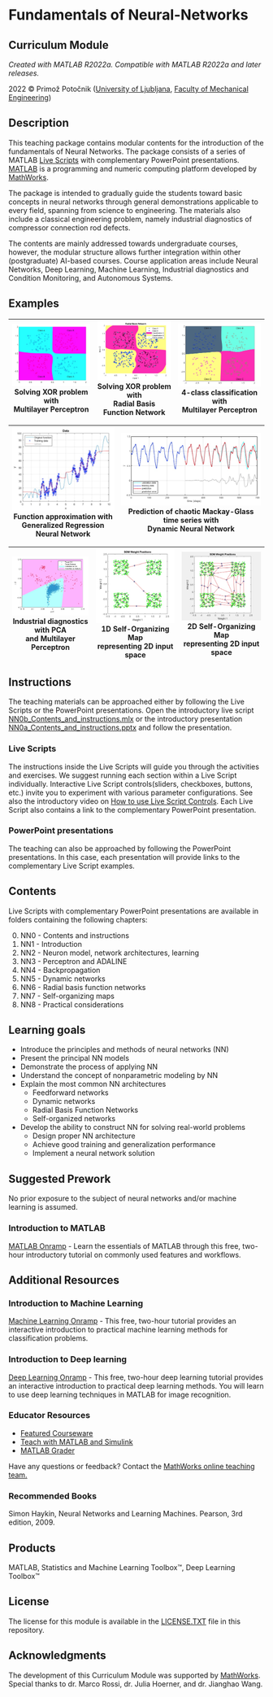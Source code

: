 # Fundamentals of Neural-Networks

## Curriculum Module

_Created with MATLAB R2022a. Compatible with MATLAB R2022a and later releases._

2022 © Primož Potočnik ([University of Ljubljana](https://www.uni-lj.si/), [Faculty of Mechanical Engineering](https://www.fs.uni-lj.si/))

## Description

This teaching package contains modular contents for the introduction of the fundamentals of Neural Networks. The package consists of a series of MATLAB [Live Scripts](https://www.mathworks.com/products/matlab/live-editor.html) with complementary PowerPoint presentations. 
[MATLAB](https://www.mathworks.com/matlab) is a programming and numeric computing platform developed by [MathWorks](https://www.mathworks.com/company).

The package is intended to gradually guide the students toward basic concepts in neural networks through general demonstrations applicable to every field, spanning from science to engineering. The materials also include a classical engineering problem, namely industrial diagnostics of compressor connection rod defects.

The contents are mainly addressed towards undergraduate courses, however, the modular structure allows further integration within other (postgraduate) AI-based courses. Course application areas include Neural Networks, Deep Learning, Machine Learning, Industrial diagnostics and Condition Monitoring, and Autonomous Systems.

## Examples

| <img src="Images/net1.jpg" width="250"><br>Solving XOR problem with<br>Multilayer Perceptron | <img src="Images/net6.jpg" width="250"><br>Solving XOR problem with<br>Radial Basis Function Network | <img src="Images/net2.jpg" width="250"><br>4-class classification with<br>Multilayer Perceptron |
| ----------- | ----------- | ----------- |

| <img src="Images/net5.jpg" width="300"><br>Function approximation with<br>Generalized Regression Neural Network | <img src="Images/net4.jpg" width="475"><br>Prediction of chaotic Mackay-Glass time series with<br>Dynamic Neural Network  | 
| ----------- | ----------- |

| <img src="Images/net3.jpg" width="250"><br>Industrial diagnostics with PCA<br>and Multilayer Perceptron | <img src="Images/net7.jpg" width="250"><br>1D Self-Organizing Map<br>representing 2D input space | <img src="Images/net8.jpg" width="250"><br>2D Self-Organizing Map<br>representing 2D input space | 
| ----------- | ----------- | ----------- |

## Instructions

The teaching materials can be approached either by following the Live Scripts or the PowerPoint presentations. Open the introductory live script [NN0b\_Contents\_and\_instructions.mlx](NN0%20-%20Contents/NN0b_Contents_and_instructions.mlx) or the introductory presentation [NN0a\_Contents\_and\_instructions.pptx](NN0%20-%20Contents//NN0a_Contents_and_instructions.pptx) and follow the presentation.

### Live Scripts

The instructions inside the Live Scripts will guide you through the activities and exercises. We suggest running each section within a Live Script individually. 
Interactive Live Script controls(sliders, checkboxes, buttons, etc.) invite you to experiment with various parameter configurations. See also the introductory video on [How to use Live Script Controls](https://www.mathworks.com/support/search.html/videos/how-to-use-live-editor-controls-1569868241587.html).
Each Live Script also contains a link to the complementary PowerPoint presentation.

### PowerPoint presentations

The teaching can also be approached by following the PowerPoint presentations. In this case, each presentation will provide links to the complementary Live Script examples.

## Contents

Live Scripts with complementary PowerPoint presentations are available in folders containing the following chapters: 

0.  NN0 - Contents and instructions
1.  NN1 - Introduction
2.  NN2 - Neuron model, network architectures, learning
3.  NN3 - Perceptron and ADALINE
4.  NN4 - Backpropagation
5.  NN5 - Dynamic networks
6.  NN6 - Radial basis function networks
7.  NN7 - Self-organizing maps
8.  NN8 - Practical considerations

## Learning goals

- Introduce the principles and methods of neural networks (NN)
- Present the principal NN models
- Demonstrate the process of applying NN
- Understand the concept of nonparametric modeling by NN
- Explain the most common NN architectures
  - Feedforward networks
  - Dynamic networks
  - Radial Basis Function Networks
  - Self-organized networks
- Develop the ability to construct NN for solving real-world problems
  - Design proper NN architecture
  - Achieve good training and generalization performance
  - Implement a neural network solution

## Suggested Prework

No prior exposure to the subject of neural networks and/or machine learning is assumed.

### Introduction to MATLAB

[MATLAB Onramp](https://www.mathworks.com/learn/tutorials/matlab-onramp.html) - Learn the essentials of MATLAB through this free, two-hour introductory tutorial on commonly used features and workflows.

## Additional Resources

### Introduction to Machine Learning

[Machine Learning Onramp](https://www.mathworks.com/learn/tutorials/machine-learning-onramp.html) - This free, two-hour tutorial provides an interactive introduction to practical machine learning methods for classification problems.

### Introduction to Deep learning

[Deep Learning Onramp](https://www.mathworks.com/learn/tutorials/deep-learning-onramp.html) - This free, two-hour deep learning tutorial provides an interactive introduction to practical deep learning methods. You will learn to use deep learning techniques in MATLAB for image recognition.

### Educator Resources

- [Featured Courseware](https://www.mathworks.com/academia/courseware/course-materials.html)
- [Teach with MATLAB and Simulink](https://www.mathworks.com/academia/educators.html)
- [MATLAB Grader](https://www.mathworks.com/products/matlab-grader.html)

Have any questions or feedback? Contact the [MathWorks online teaching team.](mailto:onlineteaching@mathworks.com)

### Recommended Books

Simon Haykin, Neural Networks and Learning Machines. Pearson, 3rd edition, 2009.

## Products

MATLAB, Statistics and Machine Learning Toolbox™, Deep Learning Toolbox™

## License

The license for this module is available in the [LICENSE.TXT](LICENSE) file in this repository.

## Acknowledgments

The development of this Curriculum Module was supported by [MathWorks](https://www.mathworks.com/).
Special thanks to dr. Marco Rossi, dr. Julia Hoerner, and dr. Jianghao Wang.
